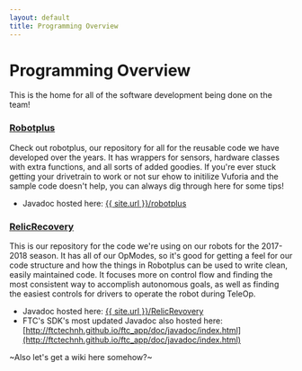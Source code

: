 ```yaml
---
layout: default
title: Programming Overview
---
```


# Programming Overview

This is the home for all of the software development being done on the team!

### [Robotplus](https://github.com/MICDSRobotics/robotplus)

Check out robotplus, our repository for all for the reusable code we have developed over the years. It has wrappers for sensors, hardware classes with extra functions, and all sorts of added goodies. If you're ever stuck getting your drivetrain to work or not sur ehow to initilize Vuforia and the sample code doesn't help, you can always dig through here for some tips!

* Javadoc hosted here: [{{ site.url }}/robotplus](/robotplus)

### [RelicRecovery](https://github.com/MICDSRobotics/RelicRecovery)

This is our repository for the code we're using on our robots for the 2017-2018 season. It has all of our OpModes, so it's good for getting a feel for our code structure and how the things in Robotplus can be used to write clean, easily maintained code. It focuses more on control flow and finding the most consistent way to accomplish autonomous goals, as well as finding the easiest controls for drivers to operate the robot during TeleOp.

* Javadoc hosted here: [{{ site.url }}/RelicRevovery](/RelicRecovery)
* FTC's SDK's most updated Javadoc also hosted here: [http://ftctechnh.github.io/ftc_app/doc/javadoc/index.html](http://ftctechnh.github.io/ftc_app/doc/javadoc/index.html)

~Also let's get a wiki here somehow?~
